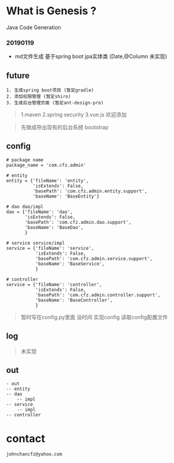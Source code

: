 # What is Genesis ?
Java Code Generation



### 20190119

* md文件生成 基于spring boot jpa实体类 (Date,@Column  未实现)


## future

    1. 生成spring boot项目 (暂定gradle) 
    2. 添加权限管理 (暂定shiro) 
    3. 生成后台管理页面 (暂定ant-design-pro)
    
> 1.maven 2.spring security 3.vue.js 欢迎添加 

>  先做成导出现有的后台系统 bootstrap


## config

```
# package name
package_name = 'com.cfz.admin'

# entity
entity = {'fileName': 'entity',
          'isExtends': False,
          'basePath': 'com.cfz.admin.entity.support',
          'baseName': 'BaseEntity'}

# dao dao/impl
dao = {'fileName': 'dao',
       'isExtends': False,
       'basePath': 'com.cfz.admin.dao.support',
       'baseName': 'BaseDao',
       }

# service service/impl
service = {'fileName': 'service',
           'isExtends': False,
           'basePath': 'com.cfz.admin.service.support',
           'baseName': 'BaseService',
           }

# controller
service = {'fileName': 'controller',
           'isExtends': False,
           'basePath': 'com.cfz.admin.controller.support',
           'baseName': 'BaseController',
           }

```

> 暂时写在config.py里面 没时间 实现config 读取config配置文件

## log
> 未实现

## out
   
    - out
    -- entity
    -- dao
        -- impl
    -- service
        -- impl
    -- controller


# contact

    johnchancfz@yahoo.com


